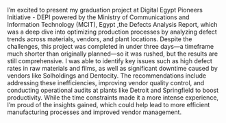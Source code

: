 I’m excited to present my graduation project at Digital Egypt Pioneers Initiative - DEPI powered by the Ministry of Communications and Information Technology (MCIT), Egypt ,the Defects Analysis Report, which was a deep dive into optimizing production processes by analyzing defect trends across materials, vendors, and plant locations. Despite the challenges, this project was completed in under three days—a timeframe much shorter than originally planned—so it was rushed, but the results are still comprehensive. I was able to identify key issues such as high defect rates in raw materials and films, as well as significant downtime caused by vendors like Solholdings and Dentocity. The recommendations include addressing these inefficiencies, improving vendor quality control, and conducting operational audits at plants like Detroit and Springfield to boost productivity.
While the time constraints made it a more intense experience, I’m proud of the insights gained, which could help lead to more efficient manufacturing processes and improved vendor management.
